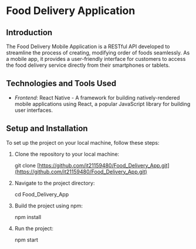 # Food Delivery Application 

## Introduction

The Food Delivery Mobile Application is a RESTful API developed to streamline the process of creating, modifying order of foods seamlessly. As a mobile app, it provides a user-friendly interface for customers to access the food delivery service directly from their smartphones or tablets.

## Technologies and Tools Used

- *Frontend*: React Native - A framework for building natively-rendered mobile applications using React, a popular JavaScript library for building user interfaces.

  
## Setup and Installation

To set up the project on your local machine, follow these steps:

1. Clone the repository to your local machine:
    
    git clone [https://github.com/it21159480/Food_Delivery_App.git](https://github.com/it21159480/Food_Delivery_App.git)
    
2. Navigate to the project directory:
    
    cd Food_Delivery_App
    
3. Build the project using npm:
    
    npm install
    
4. Run the project:
    
   npm start
